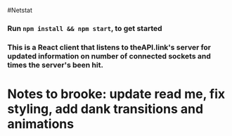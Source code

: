 #Netstat

### Run `npm install && npm start`, to get started

### This is a React client that listens to theAPI.link's server for updated information on number of connected sockets and times the server's been hit.

# Notes to brooke: update read me, fix styling, add dank transitions and animations
